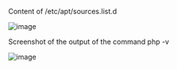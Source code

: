 Content of /etc/apt/sources.list.d  

![image](https://user-images.githubusercontent.com/59290700/200825727-47a3e2f0-4b4d-4fc4-af63-54ed2d107c47.png)


Screenshot of the output of the command php -v  

![image](https://user-images.githubusercontent.com/59290700/200826233-cb05476e-380d-4597-8483-21c0c959c192.png)

